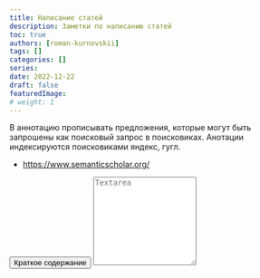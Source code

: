 ```yaml
---
title: Написание статей
description: Заметки по написанию статей
toc: true
authors: [roman-kurnovskii]
tags: []
categories: []
series:
date: 2022-12-22
draft: false
featuredImage:
# weight: 1
---
```


В аннотацию прописывать предложения, которые могут быть запрошены как поисковый запрос в поисковиках. Анотации индексируются поисковиками яндекс, гугл.

- https://www.semanticscholar.org/


<rawhtml>
<html>
<head>
    <link rel="stylesheet" href="https://pyscript.net/latest/pyscript.css" />
    <script defer src="https://pyscript.net/latest/pyscript.js"></script>
</head>
<body>
<py-script src="/p.py">  </py-script>
<button id="new-task-btn" class="py-button" type="submit" py-click="tt(22)">
              Краткое содержание
</button>
<textarea type="textarea"
          class="form-control"
          id="textarea"
          placeholder="Textarea"
          rows="10">
</textarea>
<div id="pyscriptoutput"></div>
</body>
</html>
</rawhtml>


